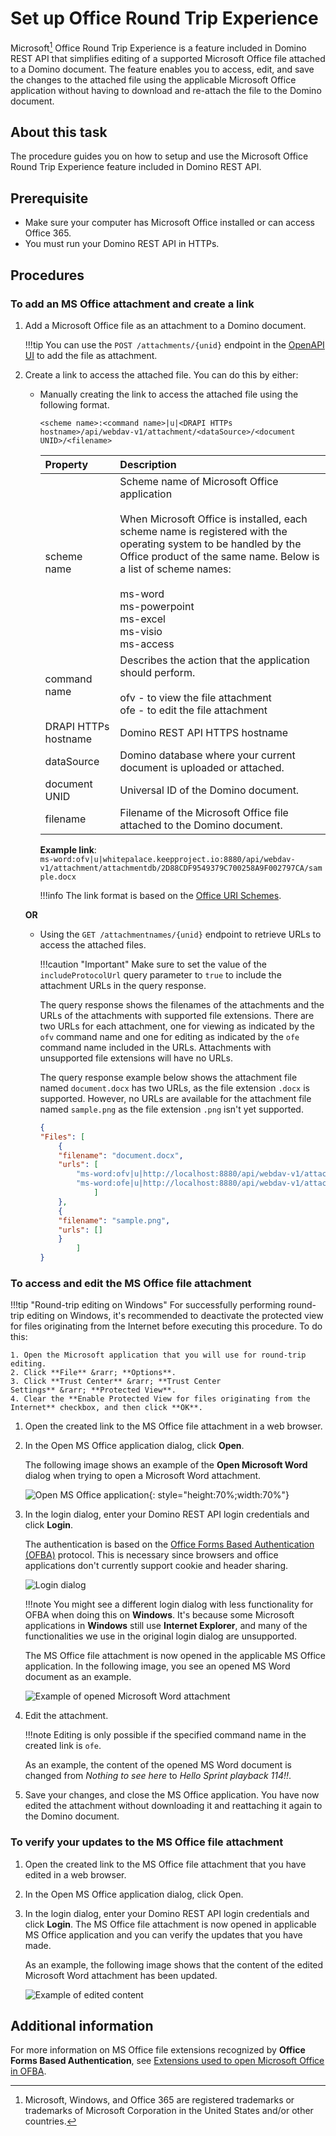 # Set up Office Round Trip Experience

Microsoft[^1] Office Round Trip Experience is a feature included in Domino REST API that simplifies editing of a supported Microsoft Office file attached to a Domino document. The feature enables you to access, edit, and save the changes to the attached file using the applicable Microsoft Office application without having to download and re-attach the file to the Domino document.

[^1]: Microsoft, Windows, and Office 365 are registered trademarks or trademarks of Microsoft Corporation in the United States and/or other countries.

## About this task

The procedure guides you on how to setup and use the Microsoft Office Round Trip Experience feature included in Domino REST API.

## Prerequisite

- Make sure your computer has Microsoft Office installed or can access Office 365.
- You must run your Domino REST API in HTTPs.

## Procedures

### To add an MS Office attachment and create a link

1. Add a Microsoft Office file as an attachment to a Domino document.

    !!!tip
        You can use the `POST /attachments/{unid}` endpoint in the [OpenAPI UI](../../tutorial/swagger.md) to add the file as attachment.

2. Create a link to access the attached file. You can do this by either:

    - Manually creating the link to access the attached file using the following format.

        ```text
        <scheme name>:<command name>|u|<DRAPI HTTPs hostname>/api/webdav-v1/attachment/<dataSource>/<document UNID>/<filename>
        ```

        |Property|Description|
        |:-----|:--------|
        |scheme name|Scheme name of Microsoft Office application</br></br>When Microsoft Office is installed, each scheme name is registered with the operating system to be handled by the Office product of the same name. Below is a list of scheme names:</br></br>ms-word</br>ms-powerpoint</br>ms-excel</br>ms-visio</br>ms-access|
        |command name|Describes the action that the application should perform.</br></br>ofv - to view the file attachment</br>ofe - to edit the file attachment</br>|
        |DRAPI HTTPs hostname| Domino REST API HTTPS hostname|
        | dataSource | Domino database where your current document is uploaded or attached.|
        | document UNID| Universal ID of the Domino document.|
        | filename | Filename of the Microsoft Office file attached to the Domino document.|

        **Example link**:</br>
        `ms-word:ofv|u|whitepalace.keepproject.io:8880/api/webdav-v1/attachment/attachmentdb/2D88CDF9549379C700258A9F002797CA/sample.docx`

        !!!info
            The link format is based on the [Office URI Schemes](https://learn.microsoft.com/en-us/office/client-developer/office-uri-schemes).

    **OR**

    - Using the `GET /attachmentnames/{unid}` endpoint to retrieve URLs to access the attached files.

        !!!caution "Important"
            Make sure to set the value of the `includeProtocolUrl` query parameter to `true` to include the attachment URLs in the query response.

        The query response shows the filenames of the attachments and the URLs of the attachments with supported file extensions. There are two URLs for each attachment, one for viewing as indicated by the `ofv` command name and one for editing as indicated by the `ofe` command name included in the URLs. Attachments with unsupported file extensions will have no URLs.

        The query response example below shows the attachment file named `document.docx` has two URLs, as the file extension `.docx` is supported. However, no URLs are available for the attachment file named `sample.png` as the file extension `.png` isn't yet supported.

        ```json
        {
        "Files": [
            {
            "filename": "document.docx",
            "urls": [
                "ms-word:ofv|u|http://localhost:8880/api/webdav-v1/attachment/dataSource/documentUNID/document.docx",
                "ms-word:ofe|u|http://localhost:8880/api/webdav-v1/attachment/dataSource/documentUNID/document.docx"
                    ]
            },
            {
            "filename": "sample.png",
            "urls": []
            }
                ]
        } 
        ```

### To access and edit the MS Office file attachment

!!!tip "Round-trip editing on Windows"
    For successfully performing round-trip editing on Windows, it's recommended to deactivate the protected view for files originating from the Internet before executing this procedure. To do this:

    1. Open the Microsoft application that you will use for round-trip editing.
    2. Click **File** &rarr; **Options**.
    3. Click **Trust Center** &rarr; **Trust Center Settings** &rarr; **Protected View**.
    4. Clear the **Enable Protected View for files originating from the Internet** checkbox, and then click **OK**.


1. Open the created link to the MS Office file attachment in a web browser.
2. In the Open MS Office application dialog, click **Open**.

    The following image shows an example of the **Open Microsoft Word** dialog when trying to open a Microsoft Word attachment.

    ![Open MS Office application](../../assets/images/SaveMSW.png){: style="height:70%;width:70%"}

3. In the login dialog, enter your Domino REST API login credentials and click **Login**.

    The authentication is based on the [Office Forms Based Authentication (OFBA)](https://learn.microsoft.com/en-us/openspecs/sharepoint_protocols/ms-ofba/30c7bbe9-b284-421f-b866-4e7ed4866027) protocol. This is necessary since browsers and office applications don't currently support cookie and header sharing.

    ![Login dialog](../../assets/images/ofbalogin.png)
        
    !!!note
        You might see a different login dialog with less functionality for OFBA when doing this on **Windows**. It's because some Microsoft applications in **Windows** still use **Internet Explorer**, and many of the functionalities we use in the original login dialog are unsupported.

    The MS Office file attachment is now opened in the applicable MS Office application. In the following image, you see an opened MS Word document as an example.

    ![Example of opened Microsoft Word attachment](../../assets/images/rtmodify.png)

4. Edit the attachment.

    !!!note
        Editing is only possible if the specified command name in the created link is `ofe`.

    As an example, the content of the opened MS Word document is changed from *Nothing to see here* to *Hello Sprint playback 114!!*.

5. Save your changes, and close the MS Office application. You have now edited the attachment without downloading it and reattaching it again to the Domino document.

### To verify your updates to the MS Office file attachment

1. Open the created link to the MS Office file attachment that you have edited in a web browser.
2. In the Open MS Office application dialog, click Open.
3. In the login dialog, enter your Domino REST API login credentials and click **Login**. The MS Office file attachment is now opened in applicable MS Office application and you can verify the updates that you have made.

    As an example, the following image shows that the content of the edited Microsoft Word attachment has been updated.  

    ![Example of edited content](../../assets/images/rtsave.png)

## Additional information

For more information on MS Office file extensions recognized by **Office Forms Based Authentication**, see [Extensions used to open Microsoft Office in OFBA](../../references/ofba.md).
